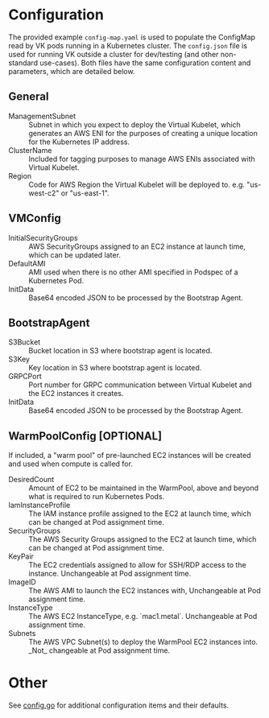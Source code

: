 # Configuration
The provided example `config-map.yaml` is used to populate the ConfigMap read by VK pods running in a Kubernetes cluster.  The `config.json` file is used for running VK outside a cluster for dev/testing (and other non-standard use-cases).  Both files have the same configuration content and parameters, which are detailed below.

## General
<dl>
<dt>ManagementSubnet</dt>
<dd>Subnet in which you expect to deploy the Virtual Kubelet, which generates an AWS ENI for the purposes of creating a unique location for the Kubernetes IP address.</dd>
<dt>ClusterName</dt>
<dd>Included for tagging purposes to manage AWS ENIs associated with Virtual Kubelet.</dd>
<dt>Region</dt>
<dd>Code for AWS Region the Virtual Kubelet will be deployed to. e.g. "us-west-c2" or "us-east-1".</dd>
</dl>

## VMConfig
<dl>
<dt>InitialSecurityGroups</dt>
<dd>AWS SecurityGroups assigned to an EC2 instance at launch time, which can be updated later.</dd>
<dt>DefaultAMI</dt>
<dd>AMI used when there is no other AMI specified in Podspec of a Kubernetes Pod.</dd>
<dt>InitData</dt>
<dd>Base64 encoded JSON to be processed by the Bootstrap Agent.</dd>
</dl>

## BootstrapAgent
<dl>
<dt>S3Bucket</dt>
<dd>Bucket location in S3 where bootstrap agent is located.</dd>
<dt>S3Key</dt>
<dd>Key location in S3 where bootstrap agent is located.</dd>
<dt>GRPCPort</dt>
<dd>Port number for GRPC communication between Virtual Kubelet and the EC2 instances it creates.</dd>
<dt>InitData</dt>
<dd>Base64 encoded JSON to be processed by the Bootstrap Agent.</dd>
</dl>

## WarmPoolConfig [OPTIONAL]
If included, a "warm pool" of pre-launched EC2 instances will be created and used when compute is called for.
<dl>
<dt>DesiredCount</dt>
<dd>Amount of EC2 to be maintained in the WarmPool, above and beyond what is required to run Kubernetes Pods.</dd>
<dt>IamInstanceProfile</dt>
<dd>The IAM instance profile assigned to the EC2 at launch time, which can be changed at Pod assignment time.</dd>
<dt>SecurityGroups</dt>
<dd>The AWS Security Groups assigned to the EC2 at launch time, which can be changed at Pod assignment time.</dd>
<dt>KeyPair</dt>
<dd>The EC2 credentials assigned to allow for SSH/RDP access to the instance. Unchangeable at Pod assignment time.</dd>
<dt>ImageID</dt>
<dd>The AWS AMI to launch the EC2 instances with, Unchangeable at Pod assignment time.</dd>
<dt>InstanceType</dt>
<dd>The AWS EC2 InstanceType, e.g. `mac1.metal`. Unchangeable at Pod assignment time.</dd>
<dt>Subnets</dt>
<dd>The AWS VPC Subnet(s) to deploy the WarmPool EC2 instances into. _Not_ changeable at Pod assignment time.</dd>
</dl>

# Other
See [config.go](../internal/config/config.go) for additional configuration items and their defaults.
